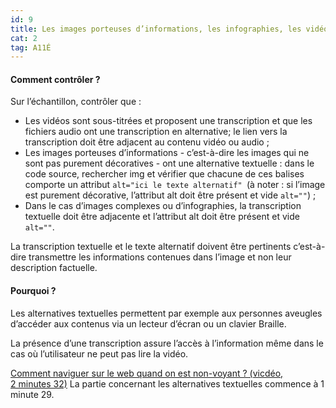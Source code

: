 ```yaml
---
id: 9
title: Les images porteuses d’informations, les infographies, les vidéos et les fichiers audio ont une alternative textuelle
cat: 2
tag: A11É
---
```


#### Comment contrôler ?

Sur l’échantillon, contrôler que :
* Les vidéos sont sous-titrées et proposent une transcription et que les fichiers audio ont une transcription en alternative; le lien vers la transcription doit être adjacent au contenu vidéo ou audio ;
* Les images porteuses d’informations - c’est-à-dire les images qui ne sont pas purement décoratives - ont une alternative textuelle : dans le code source, rechercher img et vérifier que chacune de ces balises comporte un attribut `alt="ici le texte alternatif" `(à noter : si l’image est purement décorative, l’attribut alt doit être présent et vide `alt=""`) ;
* Dans le cas d’images complexes ou d’infographies, la transcription textuelle doit être adjacente et l’attribut alt doit être présent et vide `alt=""`.

La transcription textuelle et le texte alternatif doivent être pertinents c’est-à-dire transmettre les informations contenues dans l’image et non leur description factuelle.

#### Pourquoi ?

Les alternatives textuelles permettent par exemple aux personnes aveugles d’accéder aux contenus via un lecteur d’écran ou un clavier Braille.

La présence d’une transcription assure l’accès à l’information même dans le cas où l’utilisateur ne peut pas lire la vidéo.

<a rel="nopenner noreferrer" href="https://youtu.be/0ani4NkrRe4?t=89" target="_blank" title="Comment naviguer sur le web quand on est non-voyant ? (vidéo, 2 minutes 32) - nouvelle fenêtre" class="fr-link">Comment naviguer sur le web quand on est non-voyant ? (vicdéo, 2 minutes 32)</a> La partie concernant les alternatives textuelles commence à 1 minute 29.
